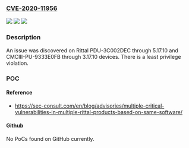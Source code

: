 ### [CVE-2020-11956](https://cve.mitre.org/cgi-bin/cvename.cgi?name=CVE-2020-11956)
![](https://img.shields.io/static/v1?label=Product&message=n%2Fa&color=blue)
![](https://img.shields.io/static/v1?label=Version&message=n%2Fa&color=blue)
![](https://img.shields.io/static/v1?label=Vulnerability&message=n%2Fa&color=brighgreen)

### Description

An issue was discovered on Rittal PDU-3C002DEC through 5.17.10 and CMCIII-PU-9333E0FB through 3.17.10 devices. There is a least privilege violation.

### POC

#### Reference
- https://sec-consult.com/en/blog/advisories/multiple-critical-vulnerabilities-in-multiple-rittal-products-based-on-same-software/

#### Github
No PoCs found on GitHub currently.


